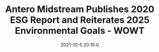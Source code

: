---
"title": "Antero Midstream Publishes 2020 ESG Report and Reiterates 2025 Environmental Goals - WOWT"
"date": "2021-10-5 20:15:0"
"feed_name": "GOOGLENEWSDRILLING"
"feed_website": "https://news.google.com/search?q=drilling%2Bincident&hl=en-US&gl=US&ceid=US:en"
"feed_rss": "https://news.google.com/rss/search?q=drilling%2Bincident&hl=en-US&gl=US&ceid=US:en"
"link": "https://www.wowt.com/prnewswire/2021/10/05/antero-midstream-publishes-2020-esg-report-reiterates-2025-environmental-goals/"
"source": "{'href': 'https://www.wowt.com', 'title': 'WOWT'}"
"file": "_posts/2021-1-1-35c7aaa27883eece6de667517c93d02b443a4878.md"
"accident": "0"
"drilling": "0"
"dead": "0"
"injured": "0"
"arrested": "0"
"place": "unknown place"
"where": "unknown site"
"causes": "unknown"
"place_uri": "unknown place"
---